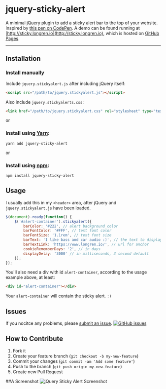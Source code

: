 # jquery-sticky-alert
A minimal jQuery plugin to add a sticky alert bar to the top of your website. Inspired by [this pen on CodePen](http://codepen.io/thommybrowne/details/katou). A demo can be found running at [http://sticky.longren.io](http://sticky.longren.io), which is hosted on [GitHub Pages](https://pages.github.com/).

---

## Installation

### Install manually
Include ```jquery.stickyalert.js``` after including jQuery itself:

```html
<script src="/path/to/jquery.stickyalert.js"></script>
```

Also include ```jquery.stickyalerts.css```:

```html
<link href="/path/to/jquery.stickyalert.css" rel="stylesheet" type="text/css" />
```

or

### Install using [Yarn](https://yarnpkg.com/):

```
yarn add jquery-sticky-alert
```

or

### Install using [npm](https://www.npmjs.com/):
```
npm install jquery-sticky-alert
```

## Usage

I usually add this in my ```<header>``` area, after jQuery and ```jquery.stickyalert.js``` have been loaded.
```javascript
$(document).ready(function() {
	$('#alert-container').stickyalert({
		barColor: '#222', // alert background color
		barFontColor: '#FFF', // text font color
		barFontSize: '1.1rem', // text font size
		barText: 'I like bass and car audio :)', // the text to display, linked with barTextLink
		barTextLink: 'https://www.longren.io/', // url for anchor
		cookieRememberDays: '2', // in days
		displayDelay: '3000' // in milliseconds, 3 second default
	});
});
```

You'll also need a div with id ```alert-container```, according to the usage example above, at least:
```html
<div id="alert-container"></div>
```

Your ```alert-container``` will contain the sticky alert. ```:)```

## Issues
If you nocitce any problems, please [submit an issue](https://github.com/tlongren/colors-anchor-theme/issues). [![GitHub issues](https://img.shields.io/github/issues/tlongren/jquery-sticky-alert.svg?style=flat-square)](https://github.com/tlongren/jquery-sticky-alert/issues)

## How to Contribute
1. Fork it
2. Create your feature branch (`git checkout -b my-new-feature`)
3. Commit your changes (`git commit -am 'Add some feature'`)
4. Push to the branch (`git push origin my-new-feature`)
5. Create new Pull Request

##A Screenshot
![jQuery Sticky Alert Screenshot](https://raw.githubusercontent.com/tlongren/jquery-sticky-alert/master/screenshot.png "jQuery Sitcky Alert Screenshot")

